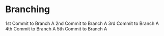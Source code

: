 # Branching
1st Commit to Branch A
2nd Commit to Branch A
3rd Commit to Branch A
4th Commit to Branch A
5th Commit to Branch A

